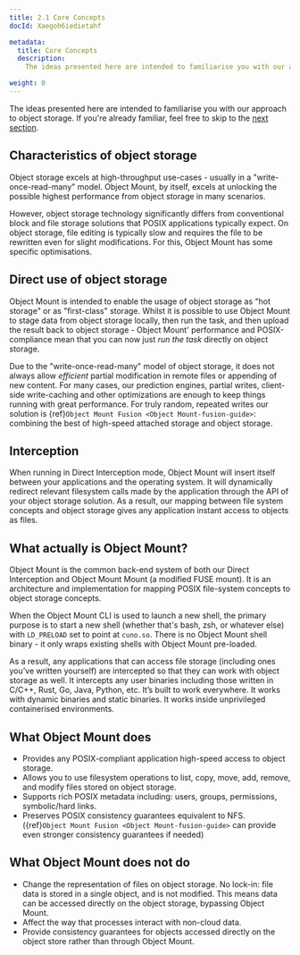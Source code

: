 ```yaml
---
title: 2.1 Core Concepts
docId: Xaegoh6iedietahf

metadata:
  title: Core Concepts
  description:
    The ideas presented here are intended to familiarise you with our approach to object storage.

weight: 0
---
```

The ideas presented here are intended to familiarise you with our approach to object storage. If you're already familiar, feel free to skip to the [next section](../getting-started/download-install).

## Characteristics of object storage

Object storage excels at high-throughput use-cases - usually in a "write-once-read-many" model. Object Mount, by itself, excels at unlocking the possible highest performance from object storage in many scenarios.

However, object storage technology significantly differs from conventional block and file storage solutions that POSIX applications typically expect. On object storage, file editing is typically slow and requires the file to be rewritten even for slight modifications. For this, Object Mount has some specific optimisations.

## Direct use of object storage

Object Mount is intended to enable the usage of object storage as "hot storage" or as "first-class" storage. Whilst it is possible to use Object Mount to stage data from object storage locally, then run the task, and then upload the result back to object storage - Object Mount' performance and POSIX-compliance mean that you can now just *run the task* directly on object storage.

Due to the "write-once-read-many" model of object storage, it does not always allow *efficient* partial modification in remote files or appending of new content. For many cases, our prediction engines, partial writes, client-side write-caching and other optimizations are enough to keep things running with great performance. For truly random, repeated writes our solution is {ref}`Object Mount Fusion <Object Mount-fusion-guide>`: combining the best of high-speed attached storage and object storage.

## Interception

When running in Direct Interception mode, Object Mount will insert itself between your applications and the operating system. It will dynamically redirect relevant filesystem calls made by the application through the API of your object storage solution. As a result, our mapping between file system concepts and object storage gives any application instant access to objects as files.

## What actually is Object Mount?

Object Mount is the common back-end system of both our Direct Interception and Object Mount Mount (a modified FUSE mount). It is an architecture and implementation for mapping POSIX file-system concepts to object storage concepts.

When the Object Mount CLI is used to launch a new shell, the primary purpose is to start a new shell (whether that's bash, zsh, or whatever else) with `LD_PRELOAD` set to point at `cuno.so`. There is no Object Mount shell binary - it only wraps existing shells with Object Mount pre-loaded.

As a result, any applications that can access file storage (including ones you’ve written yourself) are intercepted so that they can work with object storage as well. It intercepts any user binaries including those written in C/C++, Rust, Go, Java, Python, etc. It’s built to work everywhere. It works with dynamic binaries and static binaries. It works inside unprivileged containerised environments.

## What Object Mount does

- Provides any POSIX-compliant application high-speed access to object storage.
- Allows you to use filesystem operations to list, copy, move, add, remove, and modify files stored on object storage.
- Supports rich POSIX metadata including: users, groups, permissions, symbolic/hard links.
- Preserves POSIX consistency guarantees equivalent to NFS. ({ref}`Object Mount Fusion <Object Mount-fusion-guide>` can provide even stronger consistency guarantees if needed)

## What Object Mount does not do

- Change the representation of files on object storage. No lock-in: file data is stored in a single object, and is not modified. This means data can be accessed directly on the object storage, bypassing Object Mount.
- Affect the way that processes interact with non-cloud data.
- Provide consistency guarantees for objects accessed directly on the object store rather than through Object Mount.

